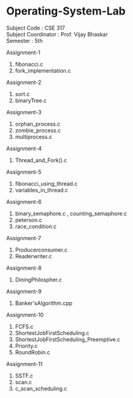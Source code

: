 # Operating-System-Lab

Subject Code : CSE 317 <br>
Subject Coordinator : Prof. Vijay Bhaskar <br>
Semester : 5th <br> 

Assignment-1
1. fibonacci.c
2. fork_implementation.c

Assignment-2
1. sort.c
2. binaryTree.c

Assignment-3
1. orphan_process.c
2. zombie_process.c
3. multiprocess.c

Assignment-4
1. Thread_and_Fork().c

Assignment-5
1. fibonacci_using_thread.c
2. variables_in_thread.c

Assignment-6
1. binary_semaphore.c , counting_semaphore.c
2. peterson.c
3. race_condition.c

Assignment-7
1. Producerconsumer.c
2. Readerwriter.c

Assignment-8
1. DiningPhilospher.c

Assignment-9
1. Banker'sAlgorithm.cpp

Assignment-10
1. FCFS.c
2. ShortestJobFirstScheduling.c
3. ShortestJobFirstScheduling_Preemptive.c
4. Priority.c
5. RoundRobin.c

Assignment-11
 1. SSTF.c
 2. scan.c
 3. c_scan_scheduling.c